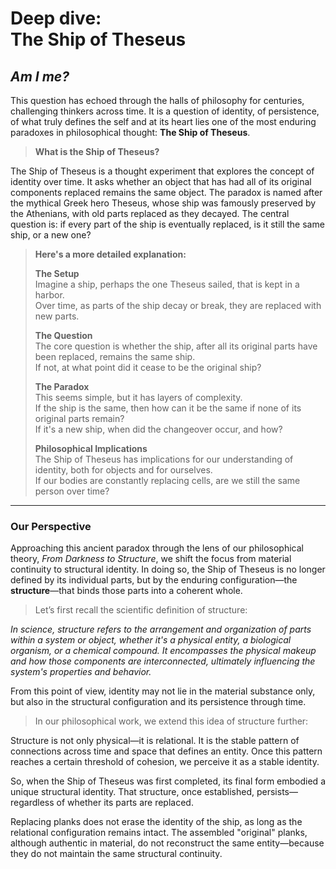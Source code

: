 # Deep dive:<br>**The Ship of Theseus** 

## *Am I me?*

This question has echoed through the halls of philosophy for centuries, challenging thinkers across time.
It is a question of identity, of persistence, of what truly defines the self 
and at its heart lies one of the most enduring paradoxes in philosophical thought:
**The Ship of Theseus**.

 > **What is the Ship of Theseus?**

The Ship of Theseus is a thought experiment that explores the concept of identity over time. It asks whether an object that has had all of its original components replaced remains the same object. The paradox is named after the mythical Greek hero Theseus, whose ship was famously preserved by the Athenians, with old parts replaced as they decayed. The central question is: if every part of the ship is eventually replaced, is it still the same ship, or a new one?

> **Here's a more detailed explanation:**
>
> **The Setup**  
> Imagine a ship, perhaps the one Theseus sailed, that is kept in a harbor.  
> Over time, as parts of the ship decay or break, they are replaced with new parts.
>
> **The Question**  
> The core question is whether the ship, after all its original parts have been replaced, remains the same ship.  
> If not, at what point did it cease to be the original ship?
>
> **The Paradox**  
> This seems simple, but it has layers of complexity.  
> If the ship is the same, then how can it be the same if none of its original parts remain?  
> If it's a new ship, when did the changeover occur, and how?
>
> **Philosophical Implications**  
> The Ship of Theseus has implications for our understanding of identity, both for objects and for ourselves.  
> If our bodies are constantly replacing cells, are we still the same person over time?

---

### **Our Perspective**

Approaching this ancient paradox through the lens of our philosophical theory, *From Darkness to Structure*, we shift the focus from material continuity to structural identity. In doing so, the Ship of Theseus is no longer defined by its individual parts, but by the enduring configuration—the **structure**—that binds those parts into a coherent whole.

> Let’s first recall the scientific definition of structure:

*In science, structure refers to the arrangement and organization of parts within a system or object, whether it's a physical entity, a biological organism, or a chemical compound. It encompasses the physical makeup and how those components are interconnected, ultimately influencing the system's properties and behavior.*

From this point of view, identity may not lie in the material substance only, but also in the structural configuration and its persistence through time.

> In our philosophical work, we extend this idea of structure further:

Structure is not only physical—it is relational. It is the stable pattern of connections across time and space that defines an entity. Once this pattern reaches a certain threshold of cohesion, we perceive it as a stable identity.

So, when the Ship of Theseus was first completed, its final form embodied a unique structural identity. That structure, once established, persists—regardless of whether its parts are replaced.

Replacing planks does not erase the identity of the ship, as long as the relational configuration remains intact. The assembled "original" planks, although authentic in material, do not reconstruct the same entity—because they do not maintain the same structural continuity.

